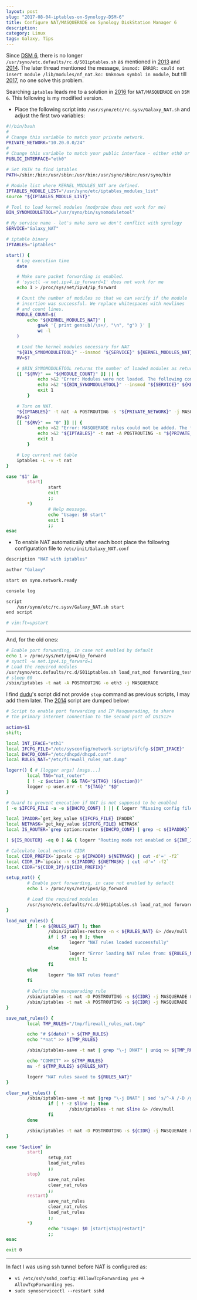 ```yaml
---
layout: post
slug: "2017-08-04-iptables-on-Synology-DSM-6"
title: Configure NAT/MASQUERADE on Synology DiskStation Manager 6
description: 
category: Linux
tags: Galaxy, Tips
---
```


Since [DSM 6](https://www.synology.com/en-us/dsm/6.1), there is no longer `/usr/syno/etc.defaults/rc.d/S01iptables.sh` as mentioned in [2013](https://forum.synology.com/enu/viewtopic.php?f=39&t=62014) and [2014](https://forum.synology.com/enu/viewtopic.php?f=3&t=70083). The later thread mentioned the message, `insmod: ERROR: could not insert module /lib/modules/nf_nat.ko: Unknown symbol in module`, but till [2017](https://forum.synology.com/enu/viewtopic.php?f=3&t=70083&start=30#p490276), no one solve this problem.

Searching `iptables` leads me to a solution in [2016](https://forum.synology.com/enu/viewtopic.php?t=116126) for `NAT/MASQUERADE` on `DSM 6`. This following is my modified version.

* Place the following script into `/usr/syno/etc/rc.sysv/Galaxy_NAT.sh` and adjust the first two variables:

````bash
#!/bin/bash
#
# Change this variable to match your private network.
PRIVATE_NETWORK="10.20.0.0/24"
#
# Change this variable to match your public interface - either eth0 or eth1
PUBLIC_INTERFACE="eth0"

# Set PATH to find iptables
PATH=/sbin:/bin:/usr/sbin:/usr/bin:/usr/syno/sbin:/usr/syno/bin

# Module list where KERNEL_MODULES_NAT are defined.
IPTABLES_MODULE_LIST="/usr/syno/etc/iptables_modules_list"
source "${IPTABLES_MODULE_LIST}"

# Tool to load kernel modules (modprobe does not work for me)
BIN_SYNOMODULETOOL="/usr/syno/bin/synomoduletool"

# My service name - let's make sure we don't conflict with synology
SERVICE="Galaxy_NAT"

# iptable binary
IPTABLES="iptables"

start() {
    # Log execution time
    date

    # Make sure packet forwarding is enabled.
    # 'sysctl -w net.ipv4.ip_forward=1' does not work for me
    echo 1 > /proc/sys/net/ipv4/ip_forward

    # Count the number of modules so that we can verify if the module
    # insertion was successful. We replace whitespaces with newlines
    # and count lines.
    MODULE_COUNT=$(
        echo "${KERNEL_MODULES_NAT}" |
            gawk '{ print gensub(/\s+/, "\n", "g") }' |
            wc -l
    )

    # Load the kernel modules necessary for NAT
    "${BIN_SYNOMODULETOOL}" --insmod "${SERVICE}" ${KERNEL_MODULES_NAT}
    RV=$?

    # $BIN_SYNOMODULETOOL returns the number of loaded modules as return value
    [[ "${RV}" == "${MODULE_COUNT}" ]] || {
            echo >&2 "Error: Modules were not loaded. The following command failed:"
            echo >&2 "${BIN_SYNOMODULETOOL}" --insmod "${SERVICE}" ${KERNEL_MODULES_NAT}
            exit 1
        }

    # Turn on NAT.
    "${IPTABLES}" -t nat -A POSTROUTING -s "${PRIVATE_NETWORK}" -j MASQUERADE -o "${PUBLIC_INTERFACE}"
    RV=$?
    [[ "${RV}" == "0" ]] || {
            echo >&2 "Error: MASQUERADE rules could not be added. The following command failed:"
            echo >&2 "${IPTABLES}" -t nat -A POSTROUTING -s "${PRIVATE_NETWORK}" -j MASQUERADE -o "${PUBLIC_INTERFACE}"
            exit 1
        }

    # Log current nat table
    iptables -L -v -t nat
}

case "$1" in
        start)
                start
                exit
                ;;
        *)
                # Help message.
                echo "Usage: $0 start"
                exit 1
                ;;
esac
````

* To enable NAT automatically after each boot place the following configuration file to `/etc/init/Galaxy_NAT.conf`

````bash
description "NAT with iptables"

author "Galaxy"

start on syno.network.ready

console log

script
	/usr/syno/etc/rc.sysv/Galaxy_NAT.sh start
end script

# vim:ft=upstart
````

------

And, for the old ones:

````bash
# Enable port forwarding, in case not enabled by default
echo 1 > /proc/sys/net/ipv4/ip_forward
# sysctl -w net.ipv4.ip_forward=1
# Load the required modules
/usr/syno/etc.defaults/rc.d/S01iptables.sh load_nat_mod forwarding_test
# sleep 60
/sbin/iptables -t nat -A POSTROUTING -o eth3 -j MASQUERADE
````

I find [dudu](https://forum.synology.com/enu/memberlist.php?mode=viewprofile&u=141636&sid=8d9b4fde14b1418739da14005137fa36)'s script did not provide `stop` command as previous scripts, I may add them later.
The [2014](https://forum.synology.com/enu/viewtopic.php?f=3&t=70083#p266982) script are dumped below:

````bash
# Script to enable port forwarding and IP Masquerading, to share
# the primary internet connection to the second port of DS1512+

action=$1
shift;

local INT_IFACE="eth1"
local IFCFG_FILE="/etc/sysconfig/network-scripts/ifcfg-${INT_IFACE}"
local DHCPD_CONF="/etc/dhcpd/dhcpd.conf"
local RULES_NAT="/etc/firewall_rules_nat.dump"

logerr() { # [logger args] [msgs...]
        local TAG="nat_router"
        [ ! -z $action ] && TAG="${TAG} (${action})"
        logger -p user.err -t "${TAG}" "$@"
}

# Guard to prevent execution if NAT is not supposed to be enabled
[ -e $IFCFG_FILE -a -e ${DHCPD_CONF} ] || { logerr "Missing config files"; exit 1; }

local IPADDR=`get_key_value ${IFCFG_FILE} IPADDR`
local NETMASK=`get_key_value ${IFCFG_FILE} NETMASK`
local IS_ROUTER=`grep option:router ${DHCPD_CONF} | grep -c ${IPADDR}`

[ ${IS_ROUTER} -eq 0 ] && { logerr "Routing mode not enabled on ${INT_IFACE}"; exit 1; }

# Calculate local network CIDR
local CIDR_PREFIX=`ipcalc -p ${IPADDR} ${NETMASK} | cut -d'=' -f2`
local CIDR_IP=`ipcalc -n ${IPADDR} ${NETMASK} | cut -d'=' -f2`
local CIDR="${CIDR_IP}/${CIDR_PREFIX}"

setup_nat() {
        # Enable port forwarding, in case not enabled by default
        echo 1 > /proc/sys/net/ipv4/ip_forward

        # Load the required modules
        /usr/syno/etc.defaults/rc.d/S01iptables.sh load_nat_mod forwarding_test
}

load_nat_rules() {
        if [ -e ${RULES_NAT} ]; then
                /sbin/iptables-restore -n < ${RULES_NAT} &> /dev/null
                if [ $? -eq 0 ]; then
                        logerr "NAT rules loaded successfully"
                else
                        logerr "Error loading NAT rules from: ${RULES_NAT}"
                        exit 1;
                fi
        else
                logerr "No NAT rules found"
        fi

        # Define the masquerading rule
        /sbin/iptables -t nat -D POSTROUTING -s ${CIDR} -j MASQUERADE &> /dev/null   # don't add twice
        /sbin/iptables -t nat -A POSTROUTING -s ${CIDR} -j MASQUERADE
}

save_nat_rules() {
        local TMP_RULES="/tmp/firewall_rules_nat.tmp"

        echo "# $(date)" > ${TMP_RULES}
        echo "*nat" >> ${TMP_RULES}

        /sbin/iptables-save -t nat | grep "\-j DNAT" | uniq >> ${TMP_RULES}

        echo "COMMIT" >> ${TMP_RULES}
        mv -f ${TMP_RULES} ${RULES_NAT}

        logerr "NAT rules saved to ${RULES_NAT}"
}

clear_nat_rules() {
        /sbin/iptables-save -t nat |grep "\-j DNAT" | sed 's/^-A /-D /g' | while read line; do
                if [ ! -z $line ]; then
                        /sbin/iptables -t nat $line &> /dev/null
                fi
        done

        /sbin/iptables -t nat -D POSTROUTING -s ${CIDR} -j MASQUERADE &> /dev/null
}

case "$action" in
        start)
                setup_nat
                load_nat_rules
                ;;
        stop)
                save_nat_rules
                clear_nat_rules
                ;;
        restart)
                save_nat_rules
                clear_nat_rules
                load_nat_rules
                ;;
        *)
                echo "Usage: $0 [start|stop|restart]"
                ;;
esac

exit 0
````

---

In fact I was using ssh tunnel before NAT is configured as:

* `vi /etc/ssh/sshd_config`: `#AllowTcpForwarding yes` -> `AllowTcpForwarding yes`.
* `sudo synoservicectl --restart sshd`
